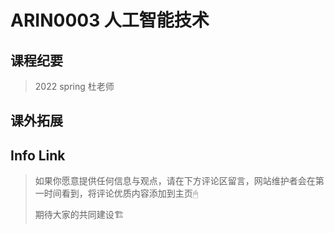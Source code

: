 
# ARIN0003 人工智能技术

## 课程纪要
> 2022 spring 杜老师
> 
> 
## 课外拓展

## Info Link


> 如果你愿意提供任何信息与观点，请在下方评论区留言，网站维护者会在第一时间看到，将评论优质内容添加到主页🖱
>
> 期待大家的共同建设🏗
